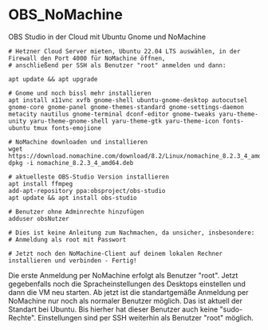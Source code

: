 # OBS_NoMachine
OBS Studio in der Cloud mit Ubuntu Gnome und NoMachine
```
# Hetzner Cloud Server mieten, Ubuntu 22.04 LTS auswählen, in der Firewall den Port 4000 für NoMachine öffnen,
# anschließend per SSH als Benutzer "root" anmelden und dann:

apt update && apt upgrade

# Gnome und noch bissl mehr installieren
apt install x11vnc xvfb gnome-shell ubuntu-gnome-desktop autocutsel gnome-core gnome-panel gnome-themes-standard gnome-settings-daemon metacity nautilus gnome-terminal dconf-editor gnome-tweaks yaru-theme-unity yaru-theme-gnome-shell yaru-theme-gtk yaru-theme-icon fonts-ubuntu tmux fonts-emojione

# NoMachine downloaden und installieren
wget https://download.nomachine.com/download/8.2/Linux/nomachine_8.2.3_4_amd64.deb
dpkg -i nomachine_8.2.3_4_amd64.deb

# aktuelleste OBS-Studio Version installieren
apt install ffmpeg
add-apt-repository ppa:obsproject/obs-studio
apt update && apt install obs-studio

# Benutzer ohne Adminrechte hinzufügen
adduser obsNutzer

# Dies ist keine Anleitung zum Nachmachen, da unsicher, insbesondere:
# Anmeldung als root mit Passwort

# Jetzt noch den NoMachine-Client auf deinem lokalen Rechner installieren und verbinden - Fertig!
```
Die erste Anmeldung per NoMachine erfolgt als Benutzer "root". Jetzt gegebenfalls noch die Spracheinstellungen des Desktops einstellen und dann die VM neu starten.
Ab jetzt ist die standartgemäße Anmeldung per NoMachine nur noch als normaler Benutzer möglich. Das ist aktuell der Standart bei Ubuntu. Bis hierher hat dieser Benutzer auch keine "sudo-Rechte". Einstellungen sind per SSH weiterhin als Benutzer "root" möglich.
